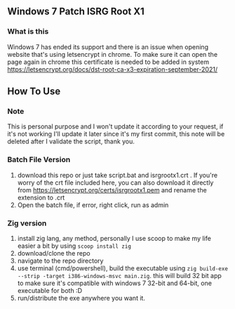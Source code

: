 ## Windows 7 Patch ISRG Root X1
### What is this
Windows 7 has ended its support and there is an issue when opening website that's using letsencrypt in chrome. To make sure it can open the page again in chrome this certificate is needed to be added in system https://letsencrypt.org/docs/dst-root-ca-x3-expiration-september-2021/

## How To Use
### Note
This is personal purpose and I won't update it according to your request, if it's not working I'll update it later since it's my first commit, this note will be deleted after I validate the script, thank you.

### Batch File Version
1. download this repo or just take script.bat and isrgrootx1.crt . If you're worry of the crt file included here, you can also download it directly from https://letsencrypt.org/certs/isrgrootx1.pem and rename the extension to .crt
2. Open the batch file, if error, right click, run as admin

### Zig version
1. install zig lang, any method, personally I use scoop to make my life easier a bit by using `scoop install zig`
2. download/clone the repo
3. navigate to the repo directory
4. use terminal (cmd/powershell), build the executable using `zig build-exe --strip -target i386-windows-msvc main.zig`. this will build 32 bit app to make sure it's compatible with windows 7 32-bit and 64-bit, one executable for both :D
5. run/distribute the exe anywhere you want it.